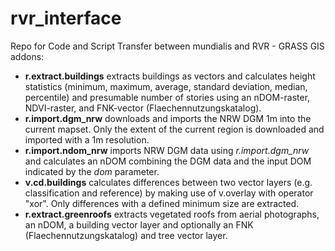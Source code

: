 # rvr_interface
Repo for Code and Script Transfer between mundialis and RVR - GRASS GIS addons:

- **r.extract.buildings** extracts buildings as vectors and calculates height statistics (minimum, maximum, average, standard deviation, median, percentile) and presumable number of stories using an nDOM-raster, NDVI-raster, and FNK-vector (Flaechennutzungskatalog).
- **r.import.dgm_nrw** downloads and imports the NRW DGM 1m into the current mapset. Only the extent of the current region is downloaded and imported with a 1m resolution.
- **r.import.ndom_nrw** imports NRW DGM data using _r.import.dgm_nrw_ and calculates an nDOM combining the DGM data and the input DOM indicated by the _dom_ parameter.
- **v.cd.buildings** calculates differences between two vector layers (e.g. classification and reference) by making use of v.overlay with operator "xor". Only differences with a defined minimum size are extracted.
- **r.extract.greenroofs** extracts vegetated roofs from aerial photographs, an nDOM, a building vector layer and optionally an FNK (Flaechennutzungskatalog) and tree vector layer.
